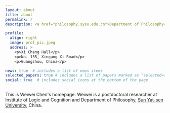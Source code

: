 ```yaml
---
layout: about
title: about
permalink: /
description: <a href="philosophy.sysu.edu.cn">Department of Philosophy</a>. 

profile:
  align: right
  image: prof_pic.jpeg
  address: >
    <p>Xi Chang Hall</p>
    <p>No. 135, Xingang Xi Road</p>
    <p>Guangzhou, China</p>

news: true  # includes a list of news items
selected_papers: true # includes a list of papers marked as "selected={true}"
social: true  # includes social icons at the bottom of the page
---
```


This is Weiwei Chen's homepage. Weiwei is a postdoctoral researcher at Institute of Logic and Cognition and Department of Philosophy, [Sun Yat-sen University](http://www.sysu.edu.cn/2012/en/index.htm), China.
